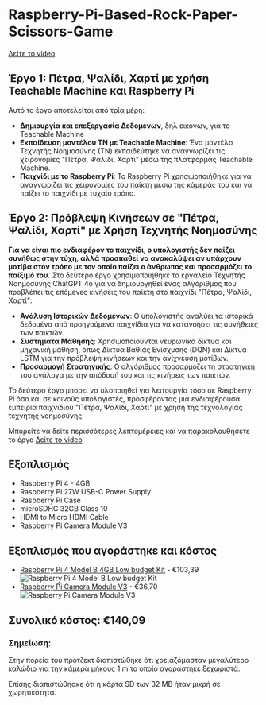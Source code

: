# Raspberry-Pi-Based-Rock-Paper-Scissors-Game
[Δείτε το video](https://www.youtube.com/watch?v=iwkqqVQcEus)

## Έργο 1: Πέτρα, Ψαλίδι, Χαρτί με χρήση Teachable Machine και Raspberry Pi

Αυτό το έργο αποτελείται από τρία μέρη:
- **Δημιουργία και επεξεργασία Δεδομένων**, δηλ εικόνων, για το Teachable Machine
- **Εκπαίδευση μοντέλου ΤΝ με Teachable Machine**: Ένα μοντέλο Τεχνητής Νοημοσύνης (ΤΝ) εκπαιδεύτηκε να αναγνωρίζει τις χειρονομίες "Πέτρα, Ψαλίδι, Χαρτί" μέσω της πλατφόρμας Teachable Machine.
- **Παιχνίδι με το Raspberry Pi**: Το Raspberry Pi χρησιμοποιήθηκε για να αναγνωρίζει τις χειρονομίες του παίκτη μέσω της κάμεράς του και να παίζει το παιχνίδι με τυχαίο τρόπο.

## Έργο 2: Πρόβλεψη Κινήσεων σε "Πέτρα, Ψαλίδι, Χαρτί" με Χρήση Τεχνητής Νοημοσύνης

**Για να είναι πιο ενδιαφέρον το παιχνίδι, ο υπολογιστής δεν παίζει συνήθως στην τύχη, αλλά προσπαθεί να ανακαλύψει αν υπάρχουν μοτίβα στον τρόπο με τον οποίο παίζει ο άνθρωπος και προσαρμόζει το παίξιμό του.**
Στο δεύτερο έργο χρησιμοποιήθηκε το εργαλείο Τεχνητής Νοημοσύνης ChatGPT 4ο για να δημιουργηθεί ένας αλγόριθμος που προβλέπει τις επόμενες κινήσεις του παίκτη στο παιχνίδι "Πέτρα, Ψαλίδι, Χαρτί":
- **Ανάλυση Ιστορικών Δεδομένων**: Ο υπολογιστής αναλύει τα ιστορικά δεδομένα από προηγούμενα παιχνίδια για να κατανοήσει τις συνήθειες των παικτών.
- **Συστήματα Μάθησης**: Χρησιμοποιούνται νευρωνικά δίκτυα και μηχανική μάθηση, όπως Δίκτυα Βαθιάς Ενίσχυσης (DQN) και Δίκτυα LSTM για την πρόβλεψη κινήσεων και την ανίχνευση μοτίβων.
- **Προσαρμογή Στρατηγικής**: Ο αλγόριθμος προσαρμόζει τη στρατηγική του ανάλογα με την απόδοσή του και τις κινήσεις των παικτών.

 Το δεύτερο έργο μπορεί να υλοποιηθεί για λειτουργία τόσο σε Raspberry Pi όσο και σε κοινούς υπολογιστές, προσφέροντας μια ενδιαφέρουσα εμπειρία παιχνιδιού "Πέτρα, Ψαλίδι, Χαρτί" με χρήση της τεχνολογίας τεχνητής νοημοσύνης.

Μπορείτε να δείτε περισσότερες λεπτομέρειες και να παρακολουθήσετε το έργο [Δείτε το video](https://www.youtube.com/watch?v=iwkqqVQcEus)


## Εξοπλισμός
- Raspberry Pi 4 - 4GB
- Raspberry Pi 27W USB-C Power Supply
- Raspberry Pi Case
- microSDHC 32GB Class 10
- HDMI to Micro HDMI Cable
- Raspberry Pi Camera Module V3

## Εξοπλισμός που αγοράστηκε και κόστος
- [Raspberry Pi 4 Model B 4GB Low budget Kit](https://www.hellasdigital.gr/go-create/raspberry-and-accessories/raspberry-pi-4-and-accessories/raspberry-pi-4-model-b-4gb-low-budget-kit-pi4lb4gb/) - €103,39
  ![Raspberry Pi 4 Model B Low budget Kit](https://www.hellasdigital.gr/images/detailed/28/RaspberryPi_4_Model_B_Low_budget_Kit.jpg)
- [Raspberry Pi Camera Module V3](https://www.hellasdigital.gr/go-create/raspberry-and-accessories/accessories/raspberry-pi-camera-module-v3/) - €36,70
  ![Raspberry Pi Camera Module V3](https://www.hellasdigital.gr/images/detailed/32/Standard_Hero__1673252414_444.jpg)

## Συνολικό κόστος: €140,09

### Σημείωση:
Στην πορεία του πρότζεκτ διαπιστώθηκε ότι χρειαζόμασταν μεγαλύτερο καλώδιο για την κάμερα μήκους 1 m το οποίο αγοράστηκε ξεχωριστά.

Επίσης διαπιστώθηακε ότι η κάρτα SD των 32 ΜΒ ήταν μικρή σε χωρητικότητα.

